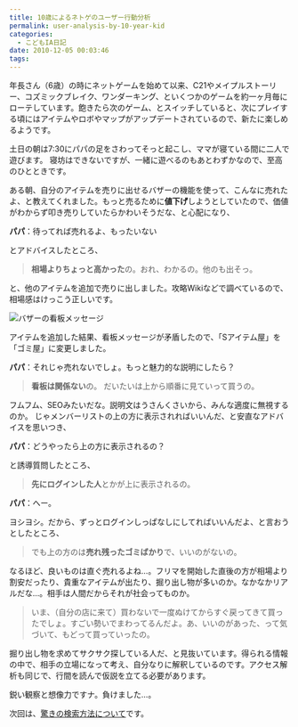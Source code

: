 ```yaml
---
title: 10歳によるネトゲのユーザー行動分析
permalink: user-analysis-by-10-year-kid
categories:
  - こどもIA日記
date: 2010-12-05 00:03:46
tags:
---
```


年長さん（6歳）の時にネットゲームを始めて以来、C21やメイプルストーリー、コズミックブレイク、ワンダーキング、といくつかのゲームを約一ヶ月毎にローテしています。飽きたら次のゲーム、とスイッチしていると、次にプレイする頃にはアイテムやロボやマップがアップデートされているので、新たに楽しめるようです。

土日の朝は7:30にパパの足をさわってそっと起こし、ママが寝ている間に二人で遊びます。
寝坊はできないですが、一緒に遊べるのもあとわずかなので、至高のひとときです。

ある朝、自分のアイテムを売りに出せるバザーの機能を使って、こんなに売れたよ、と教えてくれました。もっと売るために**値下げ**しようとしていたので、価値がわからず叩き売りしていたらかわいそうだな、と心配になり、

**パパ**：待ってれば売れるよ、もったいない

とアドバイスしたところ、

> **相場よりちょっと高かった**の。おれ、わかるの。他のも出そっ。

と、他のアイテムを追加で売りに出しました。攻略Wikiなどで調べているので、相場感はけっこう正しいです。

![バザーの看板メッセージ](/images/ia-kid/20101120-cosmicbreak-bazar.png)

アイテムを追加した結果、看板メッセージが矛盾したので、「Sアイテム屋」を「ゴミ屋」に変更しました。

**パパ**：それじゃ売れないでしょ。もっと魅力的な説明にしたら？

> **看板は関係ない**の。
> だいたいは上から順番に見ていって買うの。

フムフム、SEOみたいだな。説明文はうさんくさいから、みんな適度に無視するのか。
じゃメンバーリストの上の方に表示されればいいんだ、と安直なアドバイスを思いつき、

**パパ**：どうやったら上の方に表示されるの？

と誘導質問したところ、

> **先にログインした人**とかが上に表示されるの。

**パパ**：へー。

ヨシヨシ。だから、ずっとログインしっぱなしにしてればいいんだよ、と言おうとしたところ、

> でも上の方のは**売れ残ったゴミばかり**で、いいのがないの。

なるほど、良いものは直ぐ売れるよね...。フリマを開始した直後の方が相場より割安だったり、貴重なアイテムが出たり、掘り出し物が多いのか。なかなかリアルだな...。相手は人間だからそれが社会ってものか。

> いま、（自分の店に来て）買わないで一度ぬけてからすぐ戻ってきて買ったでしょ。すごい勢いでまわってるんだよ。あ、いいのがあった、って気づいて、もどって買っていったの。

掘り出し物を求めてサクサク探している人だ、と見抜いています。得られる情報の中で、相手の立場になって考え、自分なりに解釈しているのです。アクセス解析も同じで、行間を読んで仮説を立てる必要があります。

鋭い観察と想像力ですナ。負けました...。

次回は、[驚きの検索方法について](../how-10-year-kid-search/)です。